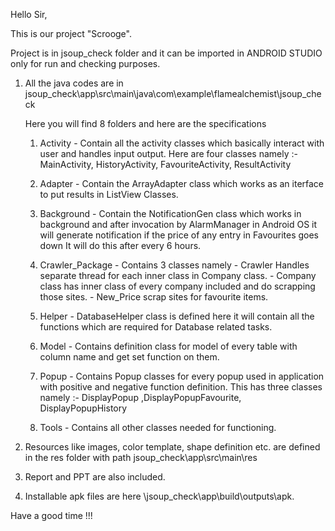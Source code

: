 Hello Sir,

This is our project "Scrooge".

Project is in jsoup_check folder and it can be imported in ANDROID STUDIO only for run and checking purposes.

1. All the java codes are in jsoup_check\app\src\main\java\com\example\flamealchemist\jsoup_check

	Here you will find 8 folders and here are the specifications
	1. Activity - Contain all the activity classes which basically interact with user and handles input output.
		      Here are four classes namely :- MainActivity, HistoryActivity, FavouriteActivity, ResultActivity

	2. Adapter - Contain the ArrayAdapter class which works as an iterface to put results in ListView Classes.
	
	3. Background - Contain the NotificationGen class which works in background and after invocation by AlarmManager 
			in Android OS it will generate notification if the price of any entry in Favourites goes down 
			It will do this after every 6 hours.
	
	4. Crawler_Package - Contains 3 classes namely
			     - Crawler Handles separate thread for each inner class in Company class.
			     - Company class has inner class of every company included and do scrapping those sites.
			     - New_Price scrap sites for favourite items.
	
	5. Helper - DatabaseHelper class is defined here it will contain all the functions which are required for 
	   	    Database related tasks.

	6. Model - Contains definition class for model of every table with column name and get set function on them.
	
	7. Popup - Contains Popup classes for every popup used in application with positive and negative function 
		   definition. This has three classes namely :- DisplayPopup ,DisplayPopupFavourite, DisplayPopupHistory

	8. Tools - Contains all other classes needed for functioning.

2. Resources like images, color template, shape definition etc. are defined in the res folder with path jsoup_check\app\src\main\res

3. Report and PPT are also included.

4. Installable apk files are here \jsoup_check\app\build\outputs\apk.

Have a good time !!!

 
	